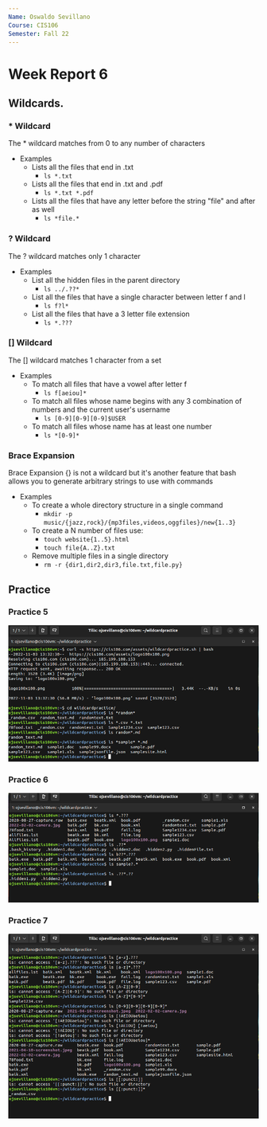 ```yaml
---
Name: Oswaldo Sevillano
Course: CIS106
Semester: Fall 22
---
```


# Week Report 6

## Wildcards. 

### * Wildcard
The * wildcard matches from 0 to any number of characters
* Examples
  * Lists all the files that end in .txt
    * `ls *.txt`
  * Lists all the files that end in .txt and .pdf 
    * `ls *.txt *.pdf`
  * Lists all the files that have any letter before the string "file" and after as well
    * `ls *file.*`

### ? Wildcard
The ? wildcard matches only 1 character
* Examples
  * List all the hidden files in the parent directory
    * `ls ../.??*`
  * List all the files that have a single character between letter f and l
    * `ls f?l*`
  * List all the files that have a 3 letter file extension
    * `ls *.???`
  
### [] Wildcard
The [] wildcard matches 1 character from a set
* Examples
  * To match all files that have a vowel after letter f
    * `ls f[aeiou]*`
  * To match all files whose name begins with any 3 combination of numbers and the current user's username
    * `ls [0-9][0-9][0-9]$USER`
  * To match all files whose name has at least one number
    * `ls *[0-9]*`

### Brace Expansion
Brace Expansion {} is not a wildcard but it's another feature that bash allows you to generate arbitrary strings to use with commands
* Examples
  * To create a whole directory structure in a single command
    * `mkdir -p music/{jazz,rock}/{mp3files,videos,oggfiles}/new{1..3}`
  * To create a N number of files use:
    * `touch website{1..5}.html`
    * `touch file{A..Z}.txt`
  * Remove multiple files in a single directory
    * `rm -r {dir1,dir2,dir3,file.txt,file.py}`
  
## Practice

### Practice 5
![practice5](practice5.png)

### Practice 6
![practice6](practice6.png)

### Practice 7
![practice7](practice7.png)
